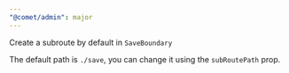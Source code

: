 ```yaml
---
"@comet/admin": major
---
```


Create a subroute by default in `SaveBoundary`

The default path is `./save`, you can change it using the `subRoutePath` prop.
